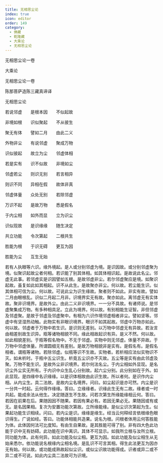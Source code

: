 ```yaml
---
title: 无相思尘论
index: true
icon: editor
order: 149
category:
  - 佛藏
  - 乾隆藏
  - 大乘论
  - 无相思尘论
---
```


无相思尘论一卷  

大乘论  

无相思尘论一卷  

陈那菩萨造陈三藏真谛译  

无相思尘论  

若说邻虚　　是根本因　　不似起故  

非境如根　　识似聚起　　不从彼生  

聚无有体　　譬如二月　　由此二义  

外物非尘　　有说邻虚　　聚成万物  

识似彼起　　故立为尘　　邻虚体相  

若是实有　　识不似故　　非境如尘  

邻虚若尘　　则识无别　　若言相异  

则识不同　　异相在假　　故体非真  

邻虚体量　　众处无别　　若除邻虚  

万识不起　　是故万物　　悉是假名  

于内尘相　　如外而显　　立为识尘  

识似现故　　是识缘缘　　随生决定  

共立功能　　令次第起　　二根共生  

胜能为根　　于识无碍　　更互为因  

胜能为尘　　互生无始  

若有人执眼等六识。缘外境起。是人或分别邻虚为境。是识因故。或分别邻虚聚为境。似聚识起故尘者何相。若识能了别其体相。如其体相识起。是故说此名尘。邻虚无此事。若邻虚实是识因譬如五根。是故邻虚非尘。若尔邻虚聚应是境。如聚识起故。虽复如此如其相起。识不从此生。是故聚亦非尘。何以故。若尘能生识。似其体相可信为尘。何以故。可说此尘为识生缘故。聚者则不如此。非实有故。譬如二月由眼根乱。识似二月起二月非。识境界实无有故。聚亦如此。离邻虚无有实体故。聚非识境界。是故外尘。由此二义非识境界。一一分不具故。有诸师说。是邻虚聚集成万物。有多种相具足。立此为境界。何以故。有别相能生证智。非但邻虚及邻虚聚。是故于邻虚及邻虚聚中。有相为六识作境邻虚相者非尘。譬如坚等。邻虚中有坚湿热动触。此物实有非眼识境界。眼识不如其起故。邻虚中万物亦如此。何以故。邻虚者于万物中若生识。是识则无差别。以万物中邻虚无有异故。若汝言由相差别故生识异。瓶等诸物相貌不同。缘此相故起识有异。是义不然。何以故。如此相貌差别。于瓶等假名物中。不无于邻虚。实物中则无邻虚。体量不异故。于万物中邻虚体量。所谓圆细无有差别。是故万物相貌非是实有。是假名有。是假名相者。谓瓶等诸物。若除邻虚。似瓶等识不生故。实物者。若析相应法似实物识不灭。如未析时。于瓶中五尘识生。析竟五尘识亦不灭故。五尘等是实有由此邻虚及聚。万物不能生识。是故外尘非识境界。若尔何法名尘。于内尘相如外显现。是名识尘外尘实无所有。于内识中众生乱心分别故。起六尘分别。此分别如在于外。如此显现。是四缘中名识缘缘。以是识体相故由此识生故。所以者何。是识作内尘相。从内尘生。具二法故。是故内尘名境界。问曰。如尘起识是亦可然。内尘是识一分共一时起。云何得作缘缘。答曰。立缘缘者。识缘此生无有二故。缘者或一时共起。能成余法从他生。决定随逐生不生故。问若次第生所缘能缘相云何。答曰。若因在前果在后。果随因因不随果。若因有果必有。若因无果必无。果随因或有或无。是名因果相。复次为安置功能次第故。立所缘能缘。是似尘识次第起为生。似果起功能生识相续。问曰。若内尘是识。缘缘是缘生。经当云何释经言依根缘色眼识得生。广说如经。答曰。功能体相能共造果。说名为根。问根者体用云何答胜能为体。此体因何法可比度知。有由生自果故。是其胜能可得了别。非有四大色此功能于识中无有妨碍。此功能在识中离识。其体不可显示。如我所立根与汝所立根。同功能为体。此有何异。如此功能及似尘相。更互为因。如此功能及似尘相生从无始来悉尔。依功能说名根缘内尘相名境。是乱识不可言其相。得生此法更互为因亦无有始。何以故。或功能成熟故起似尘识。或似尘识故功能得成。识者或异二或不异二或不可说。如此内尘具二法故可为识境。  
